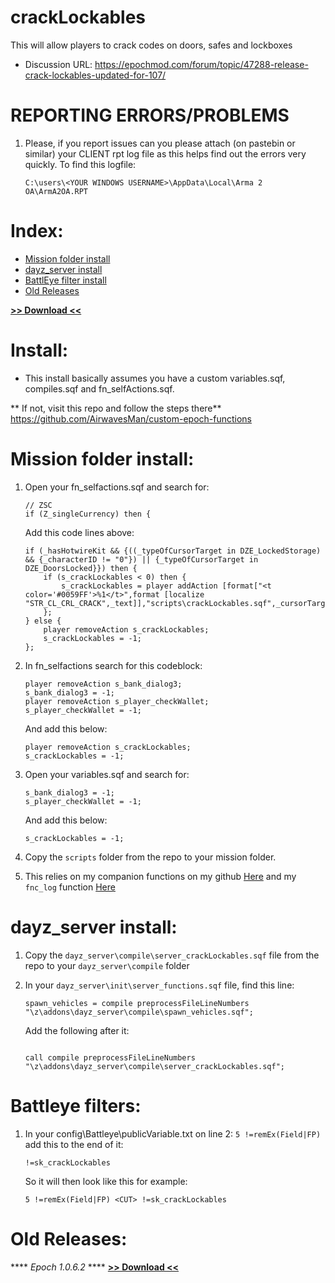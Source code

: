 # crackLockables
This will allow players to crack codes on doors, safes and lockboxes

* Discussion URL: https://epochmod.com/forum/topic/47288-release-crack-lockables-updated-for-107/

# REPORTING ERRORS/PROBLEMS

1. Please, if you report issues can you please attach (on pastebin or similar) your CLIENT rpt log file as this helps find out the errors very quickly. To find this logfile:

	```sqf
	C:\users\<YOUR WINDOWS USERNAME>\AppData\Local\Arma 2 OA\ArmA2OA.RPT
	```
	
# Index:

* [Mission folder install](https://github.com/oiad/crackLockables#mission-folder-install)
* [dayz_server install](https://github.com/oiad/crackLockables#dayz_server-install)
* [BattlEye filter install](https://github.com/oiad/crackLockables#battleye-filter-install)
* [Old Releases](https://github.com/oiad/crackLockables#old-releases)

**[>> Download <<](https://github.com/oiad/crackLockables/archive/master.zip)**

# Install:

* This install basically assumes you have a custom variables.sqf, compiles.sqf and fn_selfActions.sqf.

** If not, visit this repo and follow the steps there**
https://github.com/AirwavesMan/custom-epoch-functions

# Mission folder install:

1. 	Open your fn_selfactions.sqf and search for:

	```sqf
	// ZSC
	if (Z_singleCurrency) then {
	```
	
	Add this code lines above:
	

	```sqf
	if (_hasHotwireKit && {((_typeOfCursorTarget in DZE_LockedStorage) && {_characterID != "0"}) || {_typeOfCursorTarget in DZE_DoorsLocked}}) then {
		if (s_crackLockables < 0) then {
			s_crackLockables = player addAction [format["<t color='#0059FF'>%1</t>",format [localize "STR_CL_CRL_CRACK",_text]],"scripts\crackLockables.sqf",_cursorTarget,0,false,true];
		};
	} else {
		player removeAction s_crackLockables;
		s_crackLockables = -1;
	};

	```

2. In fn_selfactions search for this codeblock:

	```sqf
	player removeAction s_bank_dialog3;
	s_bank_dialog3 = -1;
	player removeAction s_player_checkWallet;
	s_player_checkWallet = -1;	
	```	
	And add this below:
	
	```sqf
	player removeAction s_crackLockables;
	s_crackLockables = -1;	
	```
	
3. Open your variables.sqf and search for:

	```sqf
	s_bank_dialog3 = -1;
	s_player_checkWallet = -1;	
	```
	And add this below:
	
	```sqf
	s_crackLockables = -1;	
	```	

4. Copy the <code>scripts</code> folder from the repo to your mission folder.

5. This relies on my companion functions on my github [Here](https://github.com/oiad/scripts/tree/master/companionFunctions) and my <code>fnc_log</code> function [Here](https://github.com/oiad/scripts/tree/master/fnc_log)

# dayz_server install:

1. Copy the <code>dayz_server\compile\server_crackLockables.sqf</code> file from the repo to your <code>dayz_server\compile</code> folder

2. In your <code>dayz_server\init\server_functions.sqf</code> file, find this line:

	```sqf
	spawn_vehicles = compile preprocessFileLineNumbers "\z\addons\dayz_server\compile\spawn_vehicles.sqf";
	```
	Add the following after it:
	```sqf
	
	call compile preprocessFileLineNumbers "\z\addons\dayz_server\compile\server_crackLockables.sqf";
	```

# Battleye filters:

1. In your config<yourServerName>\Battleye\publicVariable.txt on line 2: <code>5 !=remEx(Field|FP)</code> add this to the end of it:

	```sqf
	!=sk_crackLockables
	```

	So it will then look like this for example:

	```sqf
	5 !=remEx(Field|FP) <CUT> !=sk_crackLockables
	```

# Old Releases:	

**** *Epoch 1.0.6.2* ****
**[>> Download <<](https://github.com/oiad/crackLockables/archive/refs/tags/Epoch_1.0.6.2.zip)**
